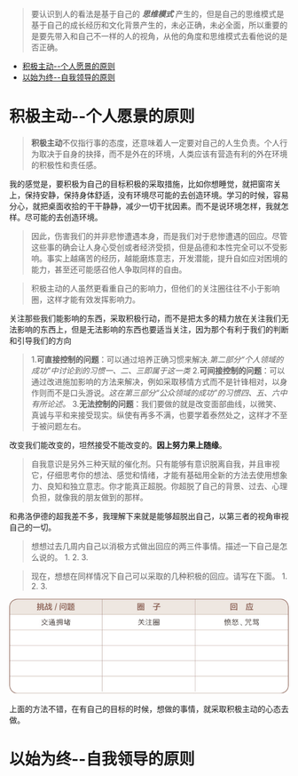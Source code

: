 > 要认识到人的看法是基于自己的 ***思维模式*** 产生的，但是自己的思维模式是基于自己的成长经历和文化背景产生的，未必正确，未必全面，所以重要的是要先带入和自己不一样的人的视角，从他的角度和思维模式去看他说的是否正确。

- [积极主动--个人愿景的原则](#积极主动--个人愿景的原则)
- [以始为终--自我领导的原则](#以始为终--自我领导的原则)
# 积极主动--个人愿景的原则
> **积极主动**不仅指行事的态度，还意味着人一定要对自己的人生负责。个人行为取决于自身的抉择，而不是外在的环境，人类应该有营造有利的外在环境的积极性和责任感。

我的感觉是，要积极为自己的目标积极的采取措施，比如你想睡觉，就把窗帘关上，保持安静，保持身体舒适，没有环境尽可能的去创造环境。学习的时候，容易分心，就把桌面收拾的干干静静，减少一切干扰因素。而不是说环境怎样，我就怎样。尽可能的去创造环境。

>因此，伤害我们的并非悲惨遭遇本身，而是我们对于悲惨遭遇的回应。尽管这些事的确会让人身心受创或者经济受损，但是品德和本性完全可以不受影响。事实上越痛苦的经历，越能磨炼意志，开发潜能，提升自如应对困境的能力，甚至还可能感召他人争取同样的自由。

>积极主动的人虽然更看重自己的影响力，但他们的关注圈往往不小于影响圈，这样才能有效发挥影响力。

关注那些我们能影响的东西，采取积极行动，而不是把太多的精力放在关注我们无法影响的东西上，但是无法影响的东西也要适当关注，因为那个有利于我们的判断和引导我们的方向
> 1.**可直接控制的问题**：可以通过培养正确习惯来解决.*第二部分“个人领域的成功”中讨论到的习惯一、二、三即属于这一类*
> 2.**可间接控制的问题**：可以通过改进施加影响的方法来解决，例如采取移情方式而不是针锋相对，以身作则而不是口头游说。*这在第三部分“公众领域的成功”的习惯四、五、六中有所论述。*
> 3.**无法控制的问题**：我们要做的就是改变面部曲线，以微笑、真诚与平和来接受现实。纵使有再多不满，也要学着泰然处之，这样才不至于被问题左右。

改变我们能改变的，坦然接受不能改变的。**因上努力果上随缘**。
>自我意识是另外三种天赋的催化剂。只有能够有意识脱离自我，并且审视它，仔细思考你的想法、感觉和情绪，才能有基础用全新的方法去使用想象力、良知和独立意志。你才能真正超脱。你超脱了自己的背景、过去、心理负担，就像我的朋友做到的那样。

和弗洛伊德的超我差不多，我理解下来就是能够超脱出自己，以第三者的视角审视自己的一切。

>想想过去几周内自己以消极方式做出回应的两三件事情。描述一下自己是怎么说的。
>1. 
>2. 
>3. 

>现在，想想在同样情况下自己可以采取的几种积极的回应。请写在下面。
>1. 
>2. 
>3. 

![](imgs/paste-2022-05-15-19-53-27.png)

上面的方法不错，在有自己的目标的时候，想做的事情，就采取积极主动的心态去做。
# 以始为终--自我领导的原则
